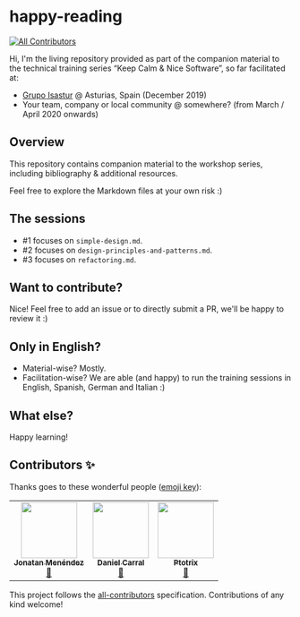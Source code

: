 # happy-reading
<!-- ALL-CONTRIBUTORS-BADGE:START - Do not remove or modify this section -->
[![All Contributors](https://img.shields.io/badge/all_contributors-3-orange.svg?style=flat-square)](#contributors-)
<!-- ALL-CONTRIBUTORS-BADGE:END -->

Hi, I'm the living repository provided as part of the companion material to the technical training series “Keep Calm & Nice Software”, so far facilitated at:

- [Grupo Isastur](https://www.isastur.com) @ Asturias, Spain (December 2019)
- Your team, company or local community @ somewhere? (from March / April 2020 onwards)

## Overview

This repository contains companion material to the workshop series, including bibliography & additional resources.

Feel free to explore the Markdown files at your own risk :)

## The sessions

- #1 focuses on `simple-design.md`.
- #2 focuses on `design-principles-and-patterns.md`.
- #3 focuses on `refactoring.md`.

## Want to contribute?

Nice! Feel free to add an issue or to directly submit a PR, we'll be happy to review it :)

## Only in English?

- Material-wise? Mostly. 
- Facilitation-wise? We are able (and happy) to run the training sessions in English, Spanish, German and Italian :) 

## What else?

Happy learning!

## Contributors ✨

Thanks goes to these wonderful people ([emoji key](https://allcontributors.org/docs/en/emoji-key)):

<!-- ALL-CONTRIBUTORS-LIST:START - Do not remove or modify this section -->
<!-- prettier-ignore-start -->
<!-- markdownlint-disable -->
<table>
  <tr>
    <td align="center"><a href="https://www.jonatanmc.es"><img src="https://avatars3.githubusercontent.com/u/6991527?v=4" width="100px;" alt=""/><br /><sub><b>Jonatan Menéndez</b></sub></a><br /><a href="https://github.com/keep-calm-and-nice-software/happy-learning/commits?author=jonatanmdez" title="Documentation">📖</a></td>
    <td align="center"><a href="https://dcarral.org"><img src="https://avatars1.githubusercontent.com/u/1498567?v=4" width="100px;" alt=""/><br /><sub><b>Daniel Carral</b></sub></a><br /><a href="https://github.com/keep-calm-and-nice-software/happy-learning/commits?author=dcarral" title="Documentation">📖</a></td>
    <td align="center"><a href="https://github.com/Ptotrix"><img src="https://avatars1.githubusercontent.com/u/7040831?v=4" width="100px;" alt=""/><br /><sub><b>Ptotrix</b></sub></a><br /><a href="https://github.com/keep-calm-and-nice-software/happy-learning/commits?author=Ptotrix" title="Documentation">📖</a></td>
  </tr>
</table>

<!-- markdownlint-enable -->
<!-- prettier-ignore-end -->
<!-- ALL-CONTRIBUTORS-LIST:END -->

This project follows the [all-contributors](https://github.com/all-contributors/all-contributors) specification. Contributions of any kind welcome!
